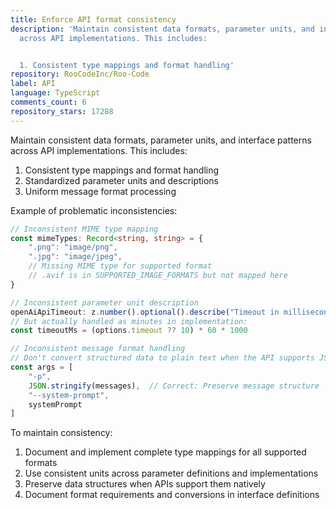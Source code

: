 ```yaml
---
title: Enforce API format consistency
description: 'Maintain consistent data formats, parameter units, and interface patterns
  across API implementations. This includes:


  1. Consistent type mappings and format handling'
repository: RooCodeInc/Roo-Code
label: API
language: TypeScript
comments_count: 6
repository_stars: 17288
---
```


Maintain consistent data formats, parameter units, and interface patterns across API implementations. This includes:

1. Consistent type mappings and format handling
2. Standardized parameter units and descriptions
3. Uniform message format processing

Example of problematic inconsistencies:

```typescript
// Inconsistent MIME type mapping
const mimeTypes: Record<string, string> = {
    ".png": "image/png",
    ".jpg": "image/jpeg",
    // Missing MIME type for supported format
    // .avif is in SUPPORTED_IMAGE_FORMATS but not mapped here
}

// Inconsistent parameter unit description
openAiApiTimeout: z.number().optional().describe("Timeout in milliseconds"),
// But actually handled as minutes in implementation:
const timeoutMs = (options.timeout ?? 10) * 60 * 1000

// Inconsistent message format handling
// Don't convert structured data to plain text when the API supports JSON
const args = [
    "-p",
    JSON.stringify(messages),  // Correct: Preserve message structure
    "--system-prompt",
    systemPrompt
]
```

To maintain consistency:
1. Document and implement complete type mappings for all supported formats
2. Use consistent units across parameter definitions and implementations
3. Preserve data structures when APIs support them natively
4. Document format requirements and conversions in interface definitions